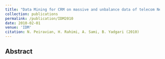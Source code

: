 ```yaml
---
title: "Data Mining for CRM on massive and unbalance data of telecom Networks"
collection: publications
permalink: /publication/IDM2010
date: 2010-02-01
venue: 'IDM'
citation: N. Peiravian, H. Rahimi, A. Sami, B. Yadgari (2010)
---
```



## Abstract

